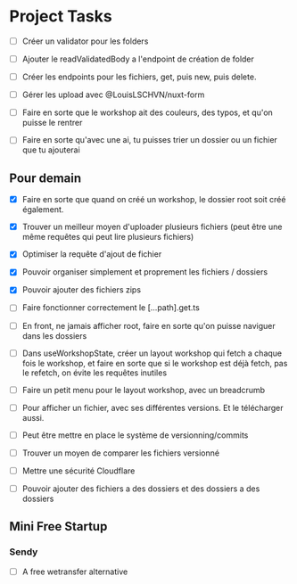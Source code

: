 # Project Tasks

- [ ] Créer un validator pour les folders
- [ ] Ajouter le readValidatedBody a l'endpoint de création de folder

- [ ] Créer les endpoints pour les fichiers, get, puis new, puis delete.
- [ ] Gérer les upload avec @LouisLSCHVN/nuxt-form

- [ ] Faire en sorte que le workshop ait des couleurs, des typos, et qu'on puisse le rentrer
- [ ] Faire en sorte qu'avec une ai, tu puisses trier un dossier ou un fichier que tu ajouterai

## Pour demain

- [X] Faire en sorte que quand on créé un workshop, le dossier root soit créé également.
- [X] Trouver un meilleur moyen d'uploader plusieurs fichiers (peut être une même requêtes qui peut lire plusieurs fichiers)
- [X] Optimiser la requête d'ajout de fichier
- [X] Pouvoir organiser simplement et proprement les fichiers / dossiers
- [X] Pouvoir ajouter des fichiers zips

- [ ] Faire fonctionner correctement le [...path].get.ts
- [ ] En front, ne jamais afficher root, faire en sorte qu'on puisse naviguer dans les dossiers
- [ ] Dans useWorkshopState, créer un layout workshop qui fetch a chaque fois le workshop, et faire en sorte que si le workshop est déjà fetch, pas le refetch, on évite les requêtes inutiles
- [ ] Faire un petit menu pour le layout workshop, avec un breadcrumb
- [ ] Pour afficher un fichier, avec ses différentes versions. Et le télécharger aussi.
- [ ] Peut être mettre en place le système de versionning/commits
- [ ] Trouver un moyen de comparer les fichiers versionné

- [ ] Mettre une sécurité Cloudflare
- [ ] Pouvoir ajouter des fichiers a des dossiers et des dossiers a des dossiers


## Mini Free Startup

### Sendy

- [ ] A free wetransfer alternative
